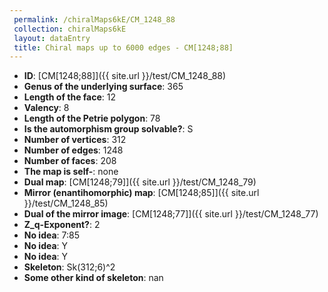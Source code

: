 ```yaml
--- 
 permalink: /chiralMaps6kE/CM_1248_88 
 collection: chiralMaps6kE
 layout: dataEntry
 title: Chiral maps up to 6000 edges - CM[1248;88]
---
```


- **ID**: [CM[1248;88]]({{ site.url }}/test/CM_1248_88)
- **Genus of the underlying surface**: 365
- **Length of the face**: 12
- **Valency**: 8
- **Length of the Petrie polygon**: 78
- **Is the automorphism group solvable?**: S
- **Number of vertices**: 312
- **Number of edges**: 1248
- **Number of faces**: 208
- **The map is self-**: none
- **Dual map**: [CM[1248;79]]({{ site.url }}/test/CM_1248_79)
- **Mirror (enantihomorphic) map**: [CM[1248;85]]({{ site.url }}/test/CM_1248_85)
- **Dual of the mirror image**: [CM[1248;77]]({{ site.url }}/test/CM_1248_77)
- **Z_q-Exponent?**: 2
- **No idea**:  7:85
- **No idea**: Y
- **No idea**: Y
- **Skeleton**: Sk(312;6)^2
- **Some other kind of skeleton**: nan
